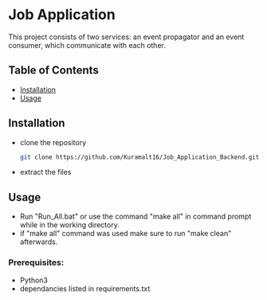 # Job Application

This project consists of two services: an event propagator and an event consumer, which communicate with each other.

## Table of Contents
- [Installation](#installation)
- [Usage](#usage)

## Installation
- clone the repository
   	```bash
	git clone https://github.com/Kuramalt16/Job_Application_Backend.git
- extract the files

## Usage
- Run "Run_All.bat" or use the command "make all" in command prompt while in the working directory.
- if "make all" command was used make sure to run "make clean" afterwards.


### Prerequisites:
- Python3
- dependancies listed in requirements.txt
